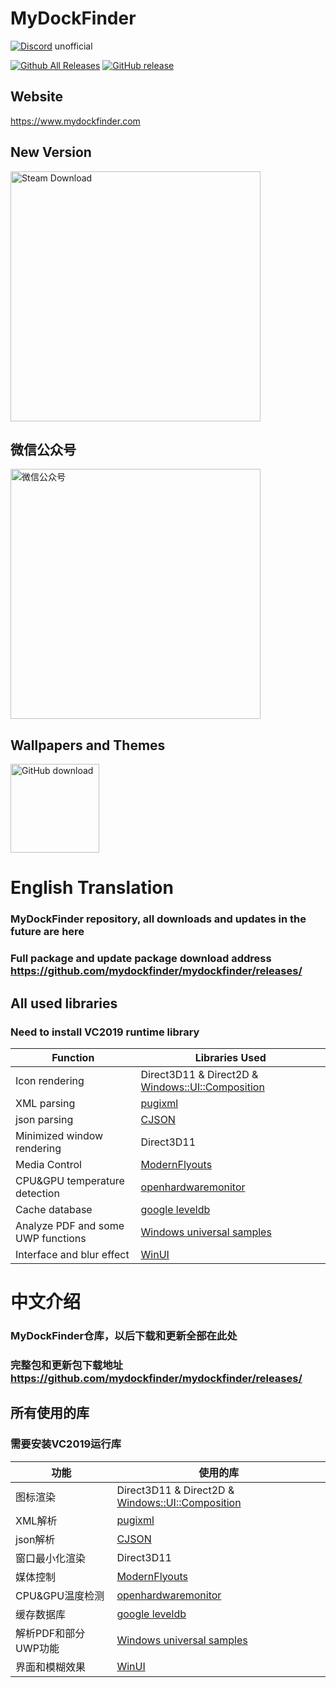 # MyDockFinder
[![Discord](https://discord.com/api/guilds/857425002727079940/widget.png)](https://discord.gg/N7QGsStbef)   unofficial

[![Github All Releases](https://img.shields.io/github/downloads/mydockfinder/mydockfinder/total.svg?style=flat&logo=github)](https://github.com/mydockfinder/Mydockfinder/releases)
[![GitHub release](https://img.shields.io/github/release/Mydockfinder/mydockfinder.svg?style=flat&logo=github)](https://github.com/mydockfinder/mydockfinder/releases)

## Website
https://www.mydockfinder.com

## New Version

<a href="https://store.steampowered.com/app/1787090/MyDockFinder/"><img src="https://user-images.githubusercontent.com/32895737/141609490-4cd01778-dcda-4be9-8913-13a21bd88b68.jpg" alt="Steam Download" width="400"></a>

## 微信公众号

<img src="https://user-images.githubusercontent.com/32895737/126991338-681b49da-d53a-4ea2-8971-97d9271e00e6.png" alt="微信公众号" width="400"></a>

## Wallpapers and Themes

<a href="https://github.com/MiniBusiest/24Hour-Wallppe"><img src="https://user-images.githubusercontent.com/32895737/125627481-00c82be8-0d5a-40f8-8833-cd4071d45fa7.png" alt="GitHub download" width="142"></a>

# English Translation

### MyDockFinder repository, all downloads and updates in the future are here
### Full package and update package download address https://github.com/mydockfinder/mydockfinder/releases/

## **All used libraries**

### **Need to install VC2019 runtime library**

|Function|Libraries Used|
|--|--|
|Icon rendering|Direct3D11 & Direct2D & [Windows::UI::Composition](https://docs.microsoft.com/en-us/uwp/api/windows.ui.composition?view=winrt-20348)|
|XML parsing|[pugixml](https://github.com/zeux/pugixml)|
|json parsing|[CJSON](https://github.com/DaveGamble/cJSON) |
|Minimized window rendering|Direct3D11|
|Media Control|[ModernFlyouts](https://github.com/ModernFlyouts-Community/ModernFlyouts)|
|CPU&GPU temperature detection|[openhardwaremonitor](https://github.com/openhardwaremonitor/openhardwaremonitor)|
|Cache database|[google leveldb](https://github.com/google/leveldb)|
|Analyze PDF and some UWP functions|[Windows universal samples](https://github.com/microsoft/Windows-universal-samples)|
|Interface and blur effect|[WinUI](https://github.com/microsoft/WindowsAppSDK)|

# 中文介绍

### MyDockFinder仓库，以后下载和更新全部在此处 
### 完整包和更新包下载地址 https://github.com/mydockfinder/mydockfinder/releases/

## **所有使用的库**

### **需要安装VC2019运行库**

|功能|使用的库|
|--|--|
|图标渲染|Direct3D11 & Direct2D & [Windows::UI::Composition](https://docs.microsoft.com/en-us/uwp/api/windows.ui.composition?view=winrt-20348)|
|XML解析|[pugixml](https://github.com/zeux/pugixml)|
|json解析|[CJSON](https://github.com/DaveGamble/cJSON) |
|窗口最小化渲染|Direct3D11|
|媒体控制|[ModernFlyouts](https://github.com/ModernFlyouts-Community/ModernFlyouts)|
|CPU&GPU温度检测|[openhardwaremonitor](https://github.com/openhardwaremonitor/openhardwaremonitor)|
|缓存数据库|[google leveldb](https://github.com/google/leveldb)|
|解析PDF和部分UWP功能|[Windows universal samples](https://github.com/microsoft/Windows-universal-samples)|
|界面和模糊效果|[WinUI](https://github.com/microsoft/WindowsAppSDK)|


